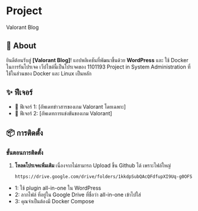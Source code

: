 # Project
Valorant Blog


## 📖 About

ยินดีต้อนรับสู่ **[Valorant Blog]**! แอปพลิเคชันที่พัฒนาขึ้นด้วย **WordPress** และ ใช้ Docker ในการรันโปรเจค
เว็ปไซต์นี้เป็นโปรเจคของ 1101193 Project in System Administration ที่ใช้ในส่วนของ Docker และ Linux เป็นหลัก


## ✨ ฟีเจอร์

- 📱 ฟีเจอร์ 1: [อัพเดทข่าวสารของเกม Valorant โดยเฉพาะ]
- 📱 ฟีเจอร์ 2: [อัพเดทการแข่งขันของเกม Valorant]

## 📦 การติดตั้ง

### ขั้นตอนการติดตั้ง

1. **โหลดโปรเจคเพิ่มเติม**
เนื่องจากไม่สามารถ Upload ขึ้น Github ได้ เพราะไฟล์ใหญ่ 
   ```bash
   https://drive.google.com/drive/folders/1kkdpSubQAcQFdfupXI9Uq-g0OFS1rR1z?usp=sharing
   
-  1: ใช้ plugin all-in-one ใน WordPress
-  2: ลากไฟล์ ที่อยู่ใน Google Drive ที่ชื่อว่า all-in-one เข้าไปใส่
-  3: คุณจำเป็นต้องมี Docker Compose
